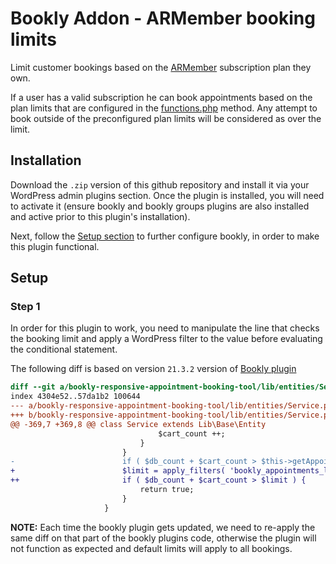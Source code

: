 # Bookly Addon - ARMember booking limits

Limit customer bookings based on the [ARMember](https://www.armemberplugin.com/) subscription plan they own.

If a user has a valid subscription he can book appointments based on the plan limits that are configured in the [functions.php](./functions.php) method.
Any attempt to book outside of the preconfigured plan limits will be considered as over the limit.

## Installation

Download the `.zip` version of this github repository and install it via your WordPress admin plugins section.
Once the plugin is installed, you will need to activate it (ensure bookly and bookly groups plugins are also installed and active prior to this plugin's installation).

Next, follow the [Setup section](#setup) to further configure bookly, in order to make this plugin functional.

## Setup

### Step 1

In order for this plugin to work, you need to manipulate the line that checks the booking limit and apply a WordPress filter to the value before evaluating the conditional statement.

The following diff is based on version `21.3.2` version of [Bookly plugin](https://wordpress.org/plugins/bookly-responsive-appointment-booking-tool/)

```diff
diff --git a/bookly-responsive-appointment-booking-tool/lib/entities/Service.php b/bookly-responsive-appointment-booking-tool/lib/entities/Service.php
index 4304e52..57da1b2 100644
--- a/bookly-responsive-appointment-booking-tool/lib/entities/Service.php
+++ b/bookly-responsive-appointment-booking-tool/lib/entities/Service.php
@@ -369,7 +369,8 @@ class Service extends Lib\Base\Entity
                                 $cart_count ++;
                             }
                         }
-                        if ( $db_count + $cart_count > $this->getAppointmentsLimit() ) {
+                        $limit = apply_filters( 'bookly_appointments_limit', $this->getAppointmentsLimit(), $service_id, $customer_id, $appointment_dates );
++                       if ( $db_count + $cart_count > $limit ) {
                             return true;
                         }
                     }
```

__NOTE:__ Each time the bookly plugin gets updated, we need to re-apply the same diff on that part of the bookly plugins code, otherwise the plugin will not function as expected and default limits will apply to all bookings.

